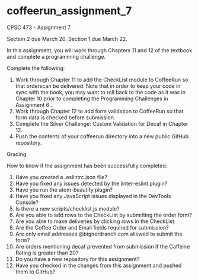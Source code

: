 # coffeerun_assignment_7
CPSC 473 - Assignment 7

Section 2 due March 20. Section 1 due March 22.

In this assignment, you will work through Chapters 11 and 12 of the textbook and complete a programming challenge.

Complete the following:
1. Work through Chapter 11 to add the CheckList module to CoffeeRun so that orderscan be delivered. Note that in order to keep your code in sync with the book, you may want to roll back to the code as it was in Chapter 10 prior to completing the Programming Challenges in Assignment 6 .
2. Work through Chapter 12 to add form validation to CoffeeRun so that form data is checked before submission.
3. Complete the Silver Challenge: Custom Validation for Decaf in Chapter 12.
4. Push the contents of your coffeerun directory into a new public GitHub repository.

Grading

How to know if the assignment has been successfully completed:

1. Have you created a .eslintrc.json file?
2. Have you fixed any issues detected by the linter-eslint plugin?
3. Have you run the atom-beautify plugin?
4. Have you fixed any JavaScript issues displayed in the DevTools Console?
5. Is there a new scripts/checklist.js module?
6. Are you able to add rows to the CheckList by submitting the order form?
7. Are you able to make deliveries by clicking rows in the CheckList.
8. Are the Coffee Order and Email fields required for submission?
9. Are only email addresses @bignerdranch.com allowed to submit the form?
10. Are orders mentioning decaf prevented from submission if the Caffeine Rating is greater than 20?
11. Do you have a new repository for this assignment?
12. Have you checked in the changes from this assignment and pushed them to GitHub?
